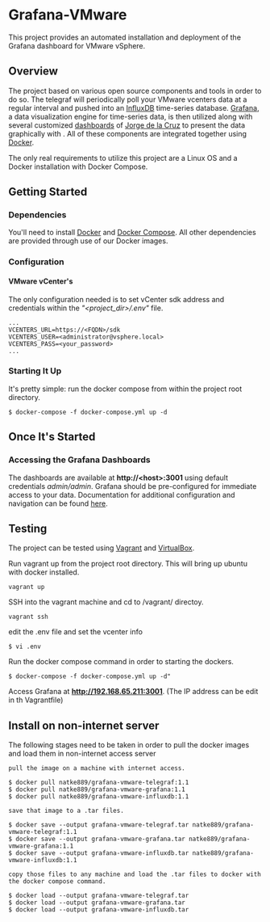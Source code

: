 # Grafana-VMware

This project provides an automated installation and deployment of the Grafana dashboard for VMware vSphere.

## Overview
The project based on various open source components and tools in order to do so. The telegraf will periodically poll your VMware vcenters data at a regular interval and pushed into an [InfluxDB](https://www.influxdata.com/) time-series database. [Grafana](https://grafana.com/), a data visualization engine for time-series data, is then utilized along with several customized [dashboards](https://grafana.com/grafana/dashboards/8159) of [Jorge de la Cruz](https://grafana.com/orgs/jorgedelacruz) to present the data graphically with . All of these components are integrated together using [Docker](https://www.docker.com/).

The only real requirements to utilize this project are a Linux OS and a Docker installation with Docker Compose.

## Getting Started
### Dependencies
You'll need to install [Docker](https://docs.docker.com/install/) and [Docker Compose](https://docs.docker.com/compose/install/). All other dependencies are provided through use of our Docker images.
### Configuration
#### VMware vCenter's
The only configuration needed is to set vCenter sdk address and credentials within the *"<project_dir\>/.env"* file. 
~~~~
...
VCENTERS_URL=https://<FQDN>/sdk
VCENTERS_USER=<administrator@vsphere.local>
VCENTERS_PASS=<your_password>
...
~~~~

### Starting It Up
It's pretty simple: run the docker compose from within the project root directory.

~~~~
$ docker-compose -f docker-compose.yml up -d
~~~~

## Once It's Started
### Accessing the Grafana Dashboards
The dashboards are available at **http://<host\>:3001** using default credentials _admin/admin_. Grafana should be pre-configured for immediate access to your data. Documentation for additional configuration and navigation can be found [here](http://docs.grafana.org/guides/getting_started/).

## Testing
The project can be tested using [Vagrant](https://www.vagrantup.com/docs/installation) and [VirtualBox](https://www.virtualbox.org/wiki/Downloads). 

Run vagrant up from the project root directory. This will bring up ubuntu with docker installed. 
~~~~
vagrant up
~~~~

SSH into the vagrant machine and cd to /vagrant/ directoy. 
~~~~
vagrant ssh
~~~~

edit the .env file and set the vcenter info 
~~~~
$ vi .env
~~~~

Run the docker compose command in order to starting the dockers.
~~~~
$ docker-compose -f docker-compose.yml up -d"
~~~~

Access Grafana at **http://192.168.65.211:3001**. (The IP address can be edit in th Vagrantfile)

## Install on non-internet server
The following stages need to be taken in order to pull the docker images and load them in non-internet access server
~~~~
pull the image on a machine with internet access.

$ docker pull natke889/grafana-vmware-telegraf:1.1
$ docker pull natke889/grafana-vmware-grafana:1.1
$ docker pull natke889/grafana-vmware-influxdb:1.1

save that image to a .tar files.

$ docker save --output grafana-vmware-telegraf.tar natke889/grafana-vmware-telegraf:1.1
$ docker save --output grafana-vmware-grafana.tar natke889/grafana-vmware-grafana:1.1
$ docker save --output grafana-vmware-influxdb.tar natke889/grafana-vmware-influxdb:1.1

copy those files to any machine and load the .tar files to docker with the docker compose command.

$ docker load --output grafana-vmware-telegraf.tar
$ docker load --output grafana-vmware-grafana.tar
$ docker load --output grafana-vmware-influxdb.tar
~~~~
